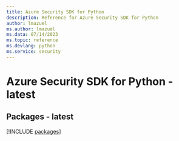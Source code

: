 ```yaml
---
title: Azure Security SDK for Python
description: Reference for Azure Security SDK for Python
author: lmazuel
ms.author: lmazuel
ms.data: 07/14/2023
ms.topic: reference
ms.devlang: python
ms.service: security
---
```

# Azure Security SDK for Python - latest
## Packages - latest
[!INCLUDE [packages](security-index.md)]